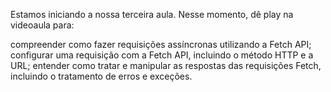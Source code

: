 Estamos iniciando a nossa terceira aula. Nesse momento, dê play na videoaula para: 

compreender como fazer requisições assíncronas utilizando a Fetch API;
configurar uma requisição com a Fetch API, incluindo o método HTTP e a URL;
entender como tratar e manipular as respostas das requisições Fetch, incluindo o tratamento de erros e exceções.